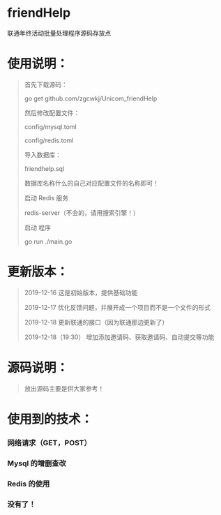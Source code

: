 # friendHelp

联通年终活动批量处理程序源码存放点

# 使用说明：

> 首先下载源码：
> 
> go get github.com/zgcwkj/Unicom_friendHelp
> 
> 然后修改配置文件：
> 
> config/mysql.toml
> 
> config/redis.toml
> 
> 导入数据库：
> 
> friendhelp.sql
> 
> 数据库名称什么的自己对应配置文件的名称即可！
> 
> 启动 Redis 服务
> 
> redis-server（不会的，请用搜索引擎！）
> 
> 启动 程序
> 
> go run ./main.go

# 更新版本：

> 2019-12-16
> 这是初始版本，提供基础功能
> 
> 2019-12-17
> 优化反馈问题，并展开成一个项目而不是一个文件的形式
> 
> 2019-12-18
> 更新联通的接口（因为联通那边更新了）
> 
> 2019-12-18（19:30）
> 增加添加邀请码、获取邀请码、自动提交等功能

# 源码说明：

> 放出源码主要是供大家参考！

# 使用到的技术：

### 网络请求（GET，POST）
### Mysql 的增删查改
### Redis 的使用
### 没有了！
